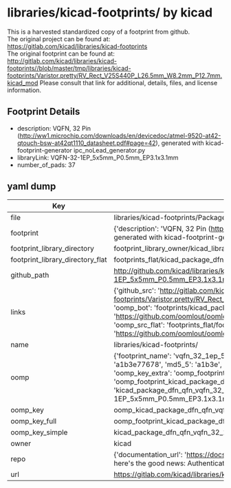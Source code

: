 # libraries/kicad-footprints/ by kicad  
This is a harvested standardized copy of a footprint from github.  
The original project can be found at:  
https://gitlab.com/kicad/libraries/kicad-footprints  
The original footprint can be found at:
http://gitlab.com/kicad/libraries/kicad-footprints//blob/master/tmp/libraries/kicad-footprints/Varistor.pretty/RV_Rect_V25S440P_L26.5mm_W8.2mm_P12.7mm.kicad_mod
Please consult that link for additional, details, files, and license information.  
## Footprint Details
* description: VQFN, 32 Pin (http://ww1.microchip.com/downloads/en/devicedoc/atmel-9520-at42-qtouch-bsw-at42qt1110_datasheet.pdf#page=42), generated with kicad-footprint-generator ipc_noLead_generator.py  
* libraryLink: VQFN-32-1EP_5x5mm_P0.5mm_EP3.1x3.1mm  
* number_of_pads: 37  
## yaml dump  
| Key | Value |  
| --- | --- |  
| file | libraries/kicad-footprints/Package_DFN_QFN.pretty/VQFN-32-1EP_5x5mm_P0.5mm_EP3.1x3.1mm.kicad_mod |  
| footprint | {'description': 'VQFN, 32 Pin (http://ww1.microchip.com/downloads/en/devicedoc/atmel-9520-at42-qtouch-bsw-at42qt1110_datasheet.pdf#page=42), generated with kicad-footprint-generator ipc_noLead_generator.py', 'libraryLink': 'VQFN-32-1EP_5x5mm_P0.5mm_EP3.1x3.1mm', 'number_of_pads': 37} |  
| footprint_library_directory | footprint_library_owner/kicad_libraries/kicad-footprints/ |  
| footprint_library_directory_flat | footprints_flat/kicad_package_dfn_qfn_vqfn_32_1ep_5x5mm_p0_5mm_ep3_1x3_1mm/working |  
| github_path | http://github.com/kicad/libraries/kicad-footprints//blob/master/tmp/libraries/kicad-footprints/Package_DFN_QFN.pretty/VQFN-32-1EP_5x5mm_P0.5mm_EP3.1x3.1mm.kicad_mod |  
| links | {'github_src': 'http://gitlab.com/kicad/libraries/kicad-footprints//blob/master/tmp/libraries/kicad-footprints/Varistor.pretty/RV_Rect_V25S440P_L26.5mm_W8.2mm_P12.7mm.kicad_mod', 'github_src_repo': 'https://gitlab.com/kicad/libraries/kicad-footprints', 'oomp_bot': 'footprints/kicad_package_dfn_qfn_vqfn_32_1ep_5x5mm_p0_5mm_ep3_1x3_1mm/working', 'oomp_bot_github': 'https://github.com/oomlout/oomlout_oomp_footprint_bot/tree/main/footprints/kicad_package_dfn_qfn_vqfn_32_1ep_5x5mm_p0_5mm_ep3_1x3_1mm/working', 'oomp_src_flat': 'footprints_flat/footprints_flat/kicad_package_dfn_qfn_vqfn_32_1ep_5x5mm_p0_5mm_ep3_1x3_1mm/working', 'oomp_src_flat_github': 'https://github.com/oomlout/oomlout_oomp_footprint_src/tree/main/footprints_flat/kicad_package_dfn_qfn_vqfn_32_1ep_5x5mm_p0_5mm_ep3_1x3_1mm/working'} |  
| name | libraries/kicad-footprints/ |  
| oomp | {'footprint_name': 'vqfn_32_1ep_5x5mm_p0_5mm_ep3_1x3_1mm', 'library_name': 'package_dfn_qfn', 'md5': 'a1b3e77678746b7e7d22e6883e8f1c9a', 'md5_10': 'a1b3e77678', 'md5_5': 'a1b3e', 'md5_6': 'a1b3e7', 'oomp_key': 'oomp_kicad_package_dfn_qfn_vqfn_32_1ep_5x5mm_p0_5mm_ep3_1x3_1mm', 'oomp_key_extra': 'oomp_footprint_kicad_package_dfn_qfn_vqfn_32_1ep_5x5mm_p0_5mm_ep3_1x3_1mm', 'oomp_key_full': 'oomp_footprint_kicad_package_dfn_qfn_vqfn_32_1ep_5x5mm_p0_5mm_ep3_1x3_1mm_a1b3e7', 'oomp_key_simple': 'kicad_package_dfn_qfn_vqfn_32_1ep_5x5mm_p0_5mm_ep3_1x3_1mm', 'original_filename': 'libraries/kicad-footprints/Package_DFN_QFN.pretty/VQFN-32-1EP_5x5mm_P0.5mm_EP3.1x3.1mm.kicad_mod', 'owner_name': 'kicad'} |  
| oomp_key | oomp_kicad_package_dfn_qfn_vqfn_32_1ep_5x5mm_p0_5mm_ep3_1x3_1mm |  
| oomp_key_full | oomp_footprint_kicad_package_dfn_qfn_vqfn_32_1ep_5x5mm_p0_5mm_ep3_1x3_1mm |  
| oomp_key_simple | kicad_package_dfn_qfn_vqfn_32_1ep_5x5mm_p0_5mm_ep3_1x3_1mm |  
| owner | kicad |  
| repo | {'documentation_url': 'https://docs.github.com/rest/overview/resources-in-the-rest-api#rate-limiting', 'message': "API rate limit exceeded for 84.66.173.59. (But here's the good news: Authenticated requests get a higher rate limit. Check out the documentation for more details.)"} |  
| url | https://gitlab.com/kicad/libraries/kicad-footprints |  

